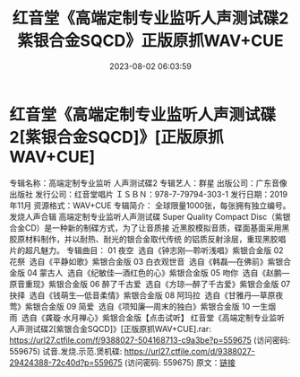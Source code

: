 ﻿---
title: 红音堂《高端定制专业监听人声测试碟2紫银合金SQCD》正版原抓WAV+CUE
date: 2023-08-02 06:03:59
categories: 试音碟、非卖品、发烧碟
tags: 华语中文
---
# 红音堂《高端定制专业监听人声测试碟2[紫银合金SQCD]》[正版原抓WAV+CUE]

专辑名称：高端定制专业监听 人声测试碟2
专辑艺人：群星
出版公司：广东音像出版社
发行公司：红音堂唱片
ＩＳＢＮ：978-7-79794-303-1
发行日期：2019年11月
资源格式：WAV+CUE
专辑简介：
全球限量1000张，每张拥有独立编号。发烧人声合辑 高端定制专业监听人声测试碟
Super Quality Compact Disc（紫银合金CD）是一种新的制碟方式，为了让音质接
近黑胶模拟音质，碟面基面采用黑胶原材料制作，并以耐热、耐光的银合金取代传统
的铝质反射涂层，重现黑胶唱片的超凡魅力。
专辑曲目：
01 夜空  选自《钟志刚—聆听浅唱》紫银合金版
02 花祭  选自《平静如歌》紫银合金版
03 白衣观世音  选自《韩磊—在佛前》紫银合金版
04 蒙古人  选自《纪敏佳—酒红色的心》紫银合金版
05 吻你  选自《赵鹏—原音重现》紫银合金版
06 醉了千古爱  选自《方琼—醉了千古爱》紫银合金版
07 抉择  选自《钱萌生—低音柔情》紫银合金版
08 阿玛拉  选自《甘雅丹—草原夜莺》紫银合金版
09 简爱  选自《项知廉—周末的独白》紫银合金版
10
一生烟雨  选自《龚璇·水月禅心》紫银合金版【点击试听】
红音堂《高端定制专业监听 人声测试碟2[紫银合金SQCD]》[正版原抓WAV+CUE].rar: https://url27.ctfile.com/f/9388027-504168713-c9a3be?p=559675
(访问密码: 559675)
试音.发烧.示范.煲机碟: https://url27.ctfile.com/d/9388027-29424388-72c40d?p=559675
(访问密码: 559675)
原文：[链接](https://blog.sina.com.cn/s/blog_1647c7e76010312xb.html)
